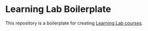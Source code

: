 # **Learning Lab Boilerplate**

This repository is a boilerplate for creating [Learning Lab courses](https://lab.github.com/docs/).
